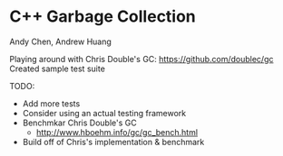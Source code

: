 # C++ Garbage Collection
Andy Chen, Andrew Huang

Playing around with Chris Double's GC:
https://github.com/doublec/gc
Created sample test suite

TODO:
* Add more tests
* Consider using an actual testing framework
* Benchmkar Chris Double's GC
  * http://www.hboehm.info/gc/gc_bench.html
* Build off of Chris's implementation & benchmark
